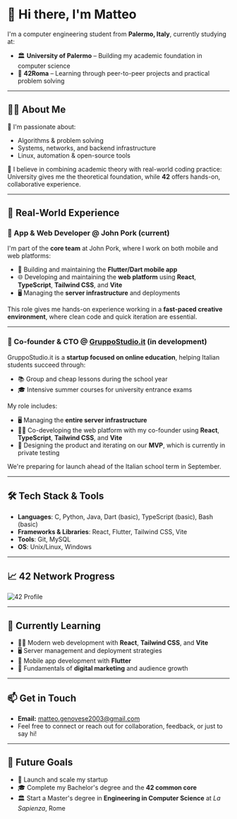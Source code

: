# 👋 Hi there, I'm Matteo

I'm a computer engineering student from **Palermo, Italy**, currently studying at:
- 🏛 **University of Palermo** – Building my academic foundation in computer science
- 🧠 **42Roma** – Learning through peer-to-peer projects and practical problem solving

---

## 👨‍💻 About Me

🔧 I'm passionate about:
- Algorithms & problem solving
- Systems, networks, and backend infrastructure
- Linux, automation & open-source tools

🧠 I believe in combining academic theory with real-world coding practice:  
University gives me the theoretical foundation, while **42** offers hands-on, collaborative experience.

---

## 💼 Real-World Experience

### 🐷 App & Web Developer @ **John Pork** (current)
I'm part of the **core team** at John Pork, where I work on both mobile and web platforms:
- 🧠 Building and maintaining the **Flutter/Dart mobile app**
- 🌐 Developing and maintaining the **web platform** using **React**, **TypeScript**, **Tailwind CSS**, and **Vite**
- 🖥 Managing the **server infrastructure** and deployments

This role gives me hands-on experience working in a **fast-paced creative environment**, where clean code and quick iteration are essential.

---

### 🚀 Co-founder & CTO @ **[GruppoStudio.it](https://gruppostudio.it)** (in development)
GruppoStudio.it is a **startup focused on online education**, helping Italian students succeed through:
- 📚 Group and cheap lessons during the school year
- 🎓 Intensive summer courses for university entrance exams

My role includes:
- 🖥 Managing the **entire server infrastructure**
- 🧑‍💻 Co-developing the web platform with my co-founder using **React**, **TypeScript**, **Tailwind CSS**, and **Vite**
- 🧪 Designing the product and iterating on our **MVP**, which is currently in private testing 

We're preparing for launch ahead of the Italian school term in September.

---

<!--
## 📌 Pinned Projects

Here are a few of the C projects I’ve built so far at 42:

- [`ft_printf`](https://github.com/matteo-genovese/ft_printf) — Custom implementation of `printf` in C  
- [`ft_sqrt`](https://github.com/matteo-genovese/ft_sqrt) — Square root function using binary search  
- [`libft`](https://github.com/matteo-genovese/libft) — My personal C standard library

---
-->

## 🛠 Tech Stack & Tools

- **Languages**: C, Python, Java, Dart (basic), TypeScript (basic), Bash (basic)
- **Frameworks & Libraries**: React, Flutter, Tailwind CSS, Vite
- **Tools**: Git, MySQL
- **OS**: Unix/Linux, Windows

---

## 📈 42 Network Progress

![42 Profile](https://badge42.vercel.app/api/v2/cl1a4chz4006709l1dj4nmuvx/stats?cursusId=21&coalitionId=284)  

---

## 🌱 Currently Learning

- 🧑‍💻 Modern web development with **React**, **Tailwind CSS**, and **Vite**
- 🖥 Server management and deployment strategies
- 📱 Mobile app development with **Flutter**
- 📢 Fundamentals of **digital marketing** and audience growth

---

## 📫 Get in Touch

- **Email:** matteo.genovese2003@gmail.com  
- Feel free to connect or reach out for collaboration, feedback, or just to say hi!

---

## 🎯 Future Goals

- 🚀 Launch and scale my startup  
- 🎓 Complete my Bachelor's degree and the **42 common core**
- 🏛 Start a Master's degree in **Engineering in Computer Science** at *La Sapienza*, Rome
